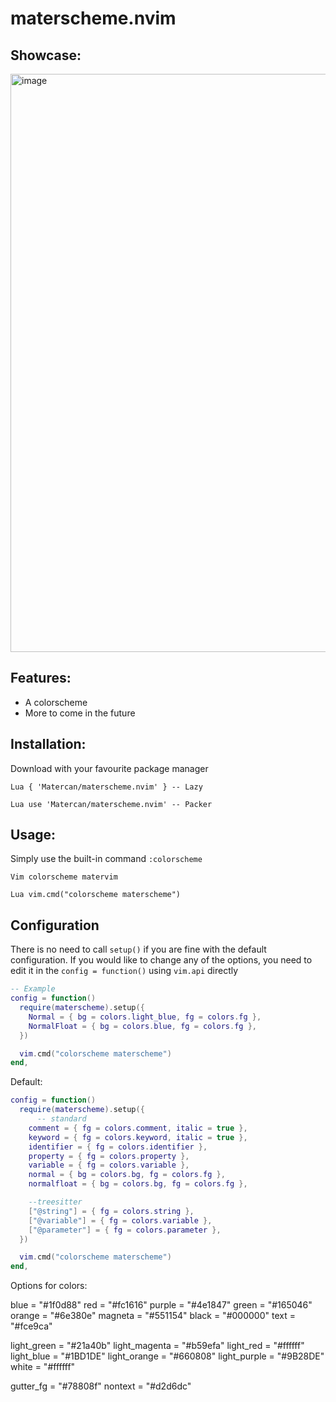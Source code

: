 # materscheme.nvim

## Showcase:
<img width="1860" height="925" alt="image" src="https://github.com/user-attachments/assets/bcb45158-ed0d-4dfd-8210-e3c09210db35" />


## Features:
- A colorscheme
- More to come in the future

## Installation:
Download with your favourite package manager

```Lua { 'Matercan/materscheme.nvim' } -- Lazy ```

```Lua use 'Matercan/materscheme.nvim' -- Packer ```

## Usage:
Simply use the built-in command ``:colorscheme``

```Vim colorscheme matervim ```

```Lua vim.cmd("colorscheme materscheme") ```

## Configuration
There is no need to call ``setup()`` if you are fine with the default configuration.
If you would like to change any of the options, you need to edit it in the ``config = function()`` using ``vim.api`` directly

```lua
-- Example
config = function()
  require(materscheme).setup({
    Normal = { bg = colors.light_blue, fg = colors.fg },
    NormalFloat = { bg = colors.blue, fg = colors.fg },
  })

  vim.cmd("colorscheme materscheme")
end,
```

Default:
```lua
config = function()
  require(materscheme).setup({
      -- standard
    comment = { fg = colors.comment, italic = true },
    keyword = { fg = colors.keyword, italic = true },
    identifier = { fg = colors.identifier },
    property = { fg = colors.property },
    variable = { fg = colors.variable },
    normal = { bg = colors.bg, fg = colors.fg },
    normalfloat = { bg = colors.bg, fg = colors.fg },

    --treesitter
    ["@string"] = { fg = colors.string },
    ["@variable"] = { fg = colors.variable },
    ["@parameter"] = { fg = colors.parameter },
  })

  vim.cmd("colorscheme materscheme")
end,
```

Options for colors:

blue = "#1f0d88"
red = "#fc1616"
purple = "#4e1847"
green = "#165046"
orange = "#6e380e"
magneta = "#551154"
black = "#000000"
text = "#fce9ca"

light_green = "#21a40b"
light_magenta = "#b59efa"
light_red = "#ffffff"
light_blue = "#1BD1DE"
light_orange = "#660808"
light_purple = "#9B28DE"
white = "#ffffff"

gutter_fg = "#78808f"
nontext = "#d2d6dc"
